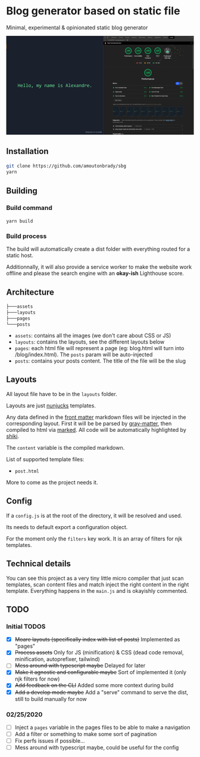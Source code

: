 # Blog generator based on static file

Minimal, experimental & opinionated static blog generator

![PWA score 100%](.github/pwa.jpg)

## Installation

```bash
git clone https://github.com/amoutonbrady/sbg
yarn
```

## Building

### Build command

`yarn build`

### Build process

The build will automatically create a dist folder with everything routed for a static host.

Additionnally, it will also provide a service worker to make the website work offline and please the search engine with an **okay-ish** Lighthouse score.

## Architecture

```
├───assets
├───layouts
├───pages
└───posts
```

-   `assets`: contains all the images (we don't care about CSS or JS)
-   `layouts`: contains the layouts, see the different layouts below
-   `pages`: each html file will represent a page (eg: blog.html will turn into /blog/index.html). The `posts` param will be auto-injected
-   `posts`: contains your posts content. The title of the file will be the slug

## Layouts

All layout file have to be in the `layouts` folder.

Layouts are just [nunjucks](https://mozilla.github.io/) templates.

Any data defined in the [front matter](https://jekyllrb.com/docs/front-matter/) markdown files will be injected in the corresponding layout. First it will be be parsed by [gray-matter](https://github.com/jonschlinkert/gray-matter), then compiled to html via [marked](https://marked.js.org/). All code will be automatically highlighted by [shiki](https://github.com/octref/shiki).

The `content` variable is the compiled markdown.

List of supported template files:

-   `post.html`

More to come as the project needs it.

## Config

If a `config.js` is at the root of the directory, it will be resolved and used.

Its needs to default export a configuration object.

For the moment only the `filters` key work. It is an array of filters for njk templates.

## Technical details

You can see this project as a very tiny little micro compiler that just scan templates, scan content files and match inject the right content in the right template. Everything happens in the `main.js` and is okayishly commented.

## TODO

### Initial TODOS

-   [x] ~~Moare layouts (specifically index with list of posts)~~ Implemented as "pages"
-   [x] ~~Process assets~~ Only for JS (minification) & CSS (dead code removal, minification, autoprefixer, tailwind)
-   [ ] ~~Mess around with typescript maybe~~ Delayed for later
-   [x] ~~Make it agnostic and configurable maybe~~ Sort of implemented it (only njk filters for now)
-   [x] ~~Add feedback on the CLI~~ Added some more context during build
-   [x] ~~Add a develop mode maybe~~ Add a "serve" command to serve the dist, still to build manually for now

### 02/25/2020

-   [ ] Inject a `pages` variable in the pages files to be able to make a navigation
-   [ ] Add a filter or something to make some sort of pagination
-   [ ] Fix perfs issues if possible...
-   [ ] Mess around with typescript maybe, could be useful for the config
